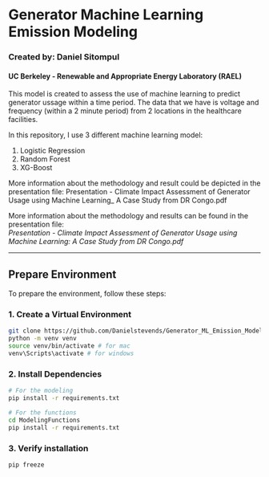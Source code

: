 # Generator Machine Learning Emission Modeling
### Created by: Daniel Sitompul 
#### UC Berkeley - Renewable and Appropriate Energy Laboratory (RAEL)

This model is created to assess the use of machine learning to predict generator ussage within a time period. The data that we have is voltage and frequency (within a 2 minute period) from 2 locations in the healthcare facilities.

In this repository, I use 3 different machine learning model:
1. Logistic Regression
2. Random Forest
3. XG-Boost

More information about the methodology and result could be depicted in the presentation file: Presentation - Climate Impact Assessment of Generator Usage using Machine Learning_ A Case Study from DR Congo.pdf

More information about the methodology and results can be found in the presentation file:  
*Presentation - Climate Impact Assessment of Generator Usage using Machine Learning: A Case Study from DR Congo.pdf*

---

## Prepare Environment

To prepare the environment, follow these steps:

### 1. Create a Virtual Environment
```bash
git clone https://github.com/Danielstevends/Generator_ML_Emission_Modeling
python -m venv venv
source venv/bin/activate # for mac
venv\Scripts\activate # for windows
```

### 2. Install Dependencies
```bash
# For the modeling
pip install -r requirements.txt

# For the functions
cd ModelingFunctions
pip install -r requirements.txt
```

### 3. Verify installation
```bash
pip freeze
```
